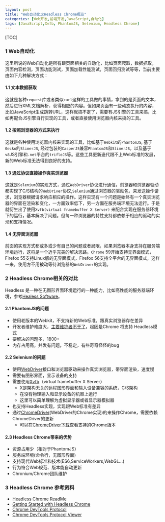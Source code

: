 ```yaml
---
layout: post
title: "Web自动化之Headless Chrome概览"
categories: [Web开发,前端开发,JavaScript,自动化]
tags: [JavaScript,Xvfb, PhantomJS, Selenium, Headless Chrome]
---
```


[TOC]

### 1 Web自动化

这里所说的Web自动化是所有跟页面相关的自动化，比如页面爬取，数据抓取，页面内容检测，页面功能测试，页面加载性能测试，页面回归测试等等，当前主要由如下几种解决方式：

#### 1.1 文本数据获取

这就是各种`request`库或者类似`curl`这样的工具做的事情，拿到的是页面的文本，然后进行XML文档解析，获得相应的内容。但如果页面有一些动态执行的内容，比如JavaScript生成跳转URL，这样就搞不定了，需要有JS引擎的工具来搞，比如再配合JS引擎自行实现的工具，或者直接使用浏览器内核来搞的工具。

#### 1.2 按照浏览器的方式来执行

这就是各种使用浏览器内核来实现的工具，比如基于`Webkit`的`PhantomJS`, 基于`Gecko`的`SlimerJS`, 经过包装的`CasperJS`兼容`PhantomJS`和`SlimerJS`，以及基于`v8`JS引擎和`.net`平台的`trifleJS`等。这些工具更新迭代跟不上Web标准的发展，新的Web标准无法得到良好的支持。

#### 1.3 通过协议直接操作真实浏览器

这就是`Selenium`的实现方式，通过`WebDriver`协议进行通信，浏览器和浏览器驱动都实现了C/S结构的`WebDriver`协议,`Selenium`通过浏览器的驱动包，来发送操作请求，浏览器根据请求响应相应的操作。这样实现有一个问题是始终有一个真实浏览器的界面在渲染和变化，一方面效率低下，另一方面在服务端环境无法运行。于是就衍生出了使用`Xvfb(virtual framebuffer X Server)` 来配合实现在服务器环境下的运行，基本解决了问题。但每一种浏览器的特性支持都依赖于相应的驱动的实现和支持情况。

#### 1.4 无界面浏览器

前面的实现方式都或多或少有自己的问题或者局限，如果浏览器本身支持在服务端环境运行，这将是一个近乎完美的解决思路。`Chrome` 59开始支持无界面模式，Firefox 55支持Linux版的无界面模式，Firefox 56支持全平台的无界面模式，这样一来，使用方不用被动等待浏览器的`WebDriver`的实现。

### 2 Headless Chrome相关的对比

Headless 是一种在无图形界面环境运行的一种能力，比如高性能的服务器端环境，参考[Healess Software](https://en.wikipedia.org/wiki/Headless_software)。

#### 2.1 PhantomJS的问题
+ 使用老版本的Webkit，不支持新的Web标准，跟真实浏览器存在差异
+ 开发者维护难度大，[主要维护者不干了](https://groups.google.com/forum/)，起因是Chrome 将支持 Headless模式
+ 要解决的问题多，1800+
+ 内存占用高，并发有问题，不稳定，有些奇奇怪怪的bug

#### 2.2 Selenium的问题
+ 使用[WebDriver](https://www.w3.org/TR/webdriver/)接口和浏览器驱动来操作真实浏览器，带界面渲染，速度慢
+ 需要有图形界面，显示设备的支持
+ 需要使用[Xvfb](https://www.x.org/releases/X11R7.7/doc/man/man1/Xvfb.1.xhtml)（virtual framebuffer X Server）
  + X是架构无关的远程图形界面和输入设备兼容的系统，C/S架构
  + 在没有物理输入和显示设备的机器上运行
  + 这里可以简单理解为虚拟显示器或者显示器模拟器
+ 也支持Headless实现，实现跟Web标准有差异
+ 通过[ChromeDriver](https://sites.google.com/a/chromium.org/chromedriver/)(WebDriver的Chrome实现)的来操作Chrome，需要依赖ChromeDriver的更新
  + 可以在[ChromeDriver](https://sites.google.com/a/chromium.org/chromedriver/downloads)[下载](https://sites.google.com/a/chromium.org/chromedriver/downloads)查看支持的Chrome版本


#### 2.3 Headless Chrome带来的优势

+ 资源占用少（相对于PhantomJS）
+ 服务端环境(命令行，无图形界面)
+ 支持现代Web标准和技术(ES6,ServiceWorkers,WebGL...)
+ 行为符合Web规范、版本能自动更新
+ Chronium/Chrome团队维护


### 3 Headless Chrome 参考资料

+ [Headless Chrome ReadMe](https://chromium.googlesource.com/chromium/src/+/lkgr/headless/README.md)
+ [Getting Started with Headless Chrome](https://developers.google.cn/web/updates/2017/04/headless-chrome)
+ [Chrome DevTools Protocol](https://github.com/ChromeDevTools/devtools-protocol)
+ [Chrome DevTools Protocol Viewer](https://chromedevtools.github.io/devtools-protocol/)



